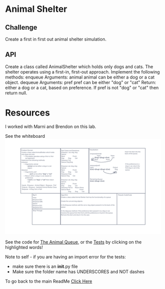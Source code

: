# Animal Shelter

## Challenge

Create a first in first out animal shelter simulation.

## API

Create a class called AnimalShelter which holds only dogs and cats.
The shelter operates using a first-in, first-out approach.
Implement the following methods:
enqueue
Arguments: animal
animal can be either a dog or a cat object.
dequeue
Arguments: pref
pref can be either "dog" or "cat"
Return: either a dog or a cat, based on preference.
If pref is not "dog" or "cat" then return null.

# Resources
I worked with Marni and Brendon on this lab.

See the whiteboard ![Here!](/python/code_challenges/animal_shelter/AnimalShelter.png)

See the code for [The Animal Queue](/code_challenges/animal_shelter/stack_queue_animal_shelter.py), or the [Tests](/code_challenges/animal_shelter/test_stack_queue_animal_shelter.py) by clicking on the highlighted words!

Note to self - if you are having an import error for the tests:
- make sure there is an __init__.py file
- Make sure the folder name has UNDERSCORES and NOT dashes


To go back to the main ReadMe [Click Here](../../README.md)
